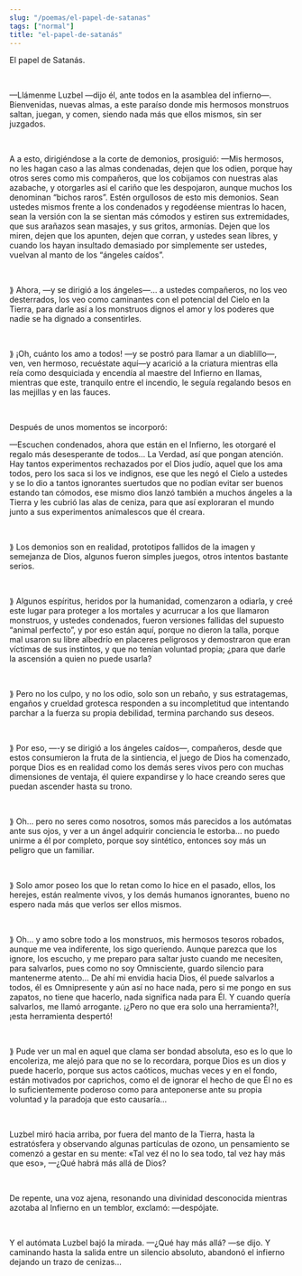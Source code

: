 ```yaml
---
slug: "/poemas/el-papel-de-satanas"
tags: ["normal"]
title: "el-papel-de-satanás"
---
```

El papel de Satanás.

&nbsp;

—Llámenme Luzbel —dijo él, ante todos en la asamblea del infierno—. Bienvenidas, nuevas almas, a  este paraíso donde mis hermosos monstruos saltan, juegan, y comen, siendo nada más que ellos mismos, sin ser juzgados.

&nbsp;

A a esto, dirigiéndose a la corte de demonios, prosiguió: —Mis hermosos, no les hagan caso a las almas condenadas, dejen que los odien, porque hay otros seres como mis compañeros, que los cobijamos con nuestras alas azabache, y otorgarles así el cariño que les despojaron, aunque muchos los denominan “bichos raros”. Estén orgullosos de esto mis demonios. Sean ustedes mismos frente a los condenados y regodéense mientras lo hacen, sean la versión con la se sientan más cómodos y estiren sus extremidades, que sus arañazos sean masajes, y sus gritos, armonías. Dejen que los miren, dejen que los apunten, dejen que corran, y ustedes sean libres, y cuando los hayan insultado demasiado por simplemente ser ustedes, vuelvan al manto de los “ángeles caídos”.

&nbsp;

⟫ Ahora, —y se dirigió a los ángeles—... a ustedes compañeros, no los veo desterrados, los veo como caminantes con el potencial del Cielo en la Tierra, para darle así a los monstruos dignos el amor y los poderes que nadie se ha dignado a consentirles.

&nbsp;

⟫ ¡Oh, cuánto los amo a todos! —y se postró para llamar a un diablillo—, ven, ven hermoso, recuéstate aquí—y acarició a la criatura mientras ella reía como desquiciada y encendía al maestre del Infierno en llamas, mientras que este, tranquilo entre el incendio, le seguía regalando besos en las mejillas y en las fauces.

&nbsp;

Después de unos momentos se incorporó:

—Escuchen condenados, ahora que están en el Infierno, les otorgaré el regalo más desesperante de todos... La Verdad, así que pongan atención. Hay tantos experimentos rechazados por el Dios judío, aquel que los ama todos, pero los saca si los ve indignos, ese que les negó el Cielo a ustedes y se lo dio a tantos ignorantes suertudos que no podían evitar ser buenos estando tan cómodos, ese mismo dios lanzó también a muchos ángeles a la Tierra y les cubrió las alas de ceniza, para que así exploraran el mundo junto a sus experimentos animalescos que él creara.

&nbsp;

⟫ Los demonios son en realidad, prototipos fallidos de la imagen y semejanza de Dios, algunos fueron simples juegos, otros intentos bastante serios.

&nbsp;

⟫ Algunos espíritus, heridos por la humanidad, comenzaron a odiarla, y creé este lugar para proteger a los mortales y acurrucar a los que llamaron monstruos, y ustedes condenados, fueron versiones fallidas del supuesto “animal perfecto”, y por eso están aquí, porque no dieron la talla, porque mal usaron su libre albedrío en placeres peligrosos y demostraron que eran víctimas de sus instintos, y que no tenían voluntad propia; ¿para que darle la ascensión a quien no puede usarla?

&nbsp;

⟫ Pero no los culpo, y no los odio, solo son un rebaño, y sus estratagemas, engaños y crueldad grotesca responden a su incompletitud que intentando parchar a la fuerza su propia debilidad, termina parchando sus deseos.

&nbsp;

⟫ Por eso, —-y se dirigió a los ángeles caídos—, compañeros, desde que estos consumieron la fruta de la sintiencia, el juego de Dios ha comenzado, porque Dios es en realidad como los demás seres vivos pero con muchas dimensiones de ventaja, él quiere expandirse y lo hace creando seres que puedan ascender hasta su trono.

&nbsp;

⟫ Oh... pero no seres como nosotros, somos más parecidos a los autómatas ante sus ojos, y ver a un ángel adquirir conciencia le estorba... no puedo unirme a él por completo, porque soy sintético, entonces soy más un peligro que un familiar.

&nbsp;

⟫ Solo amor poseo los que lo retan como lo hice en el pasado, ellos, los herejes, están realmente vivos, y los demás humanos ignorantes, bueno no espero nada más que verlos ser ellos mismos.

&nbsp;

⟫ Oh... y amo sobre todo a los monstruos, mis hermosos tesoros robados, aunque me vea indiferente, los sigo queriendo. Aunque parezca que los ignore, los escucho, y me preparo para saltar justo cuando me necesiten, para salvarlos, pues como no soy Omnisciente, guardo silencio para mantenerme atento... De ahí mi envidia hacia Dios, él puede salvarlos a todos, él es Omnipresente y aún así no hace nada, pero si me pongo en sus zapatos, no tiene que hacerlo, nada significa nada para Él. Y cuando quería salvarlos, me llamó arrogante. ¡¿Pero no que era solo una herramienta?!, ¡esta herramienta despertó!

&nbsp;

⟫ Pude ver un mal en aquel que clama ser bondad absoluta, eso es lo que lo encoleriza, me alejó para que no se lo recordara, porque Dios es un dios y puede hacerlo, porque sus actos caóticos, muchas veces y en el fondo, están motivados por caprichos, como el de ignorar el hecho de que Él no es lo suficientemente poderoso como para anteponerse ante su propia voluntad y la paradoja que esto causaría...

&nbsp;

Luzbel miró hacia arriba, por fuera del manto de la Tierra, hasta la estratósfera y observando algunas partículas de ozono, un pensamiento se comenzó a gestar en su mente: «Tal vez él no lo sea todo, tal vez hay más que eso», —¿Qué habrá más allá de Dios?

&nbsp;

De repente, una voz ajena, resonando una divinidad desconocida mientras azotaba al Infierno en un temblor, exclamó: —despójate.

&nbsp;

Y el autómata Luzbel bajó la mirada. —¿Qué hay más allá? —se dijo. Y caminando hasta la salida entre un silencio absoluto, abandonó el infierno dejando un trazo de cenizas...